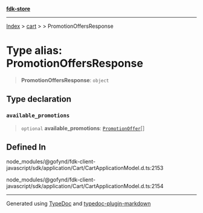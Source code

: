 [**fdk-store**](../../../README.md)
***

[Index](../../../API.md) > [cart](../../README.md) > [<internal>](../README.md) > PromotionOffersResponse

# Type alias: PromotionOffersResponse

> **PromotionOffersResponse**: `object`

## Type declaration

### `available_promotions`

> `optional` **available\_promotions**: [`PromotionOffer`](type-alias.PromotionOffer.md)[]

## Defined In

node\_modules/@gofynd/fdk-client-javascript/sdk/application/Cart/CartApplicationModel.d.ts:2153

node\_modules/@gofynd/fdk-client-javascript/sdk/application/Cart/CartApplicationModel.d.ts:2154

***
Generated using [TypeDoc](https://typedoc.org/) and [typedoc-plugin-markdown](https://www.npmjs.com/package/typedoc-plugin-markdown)
